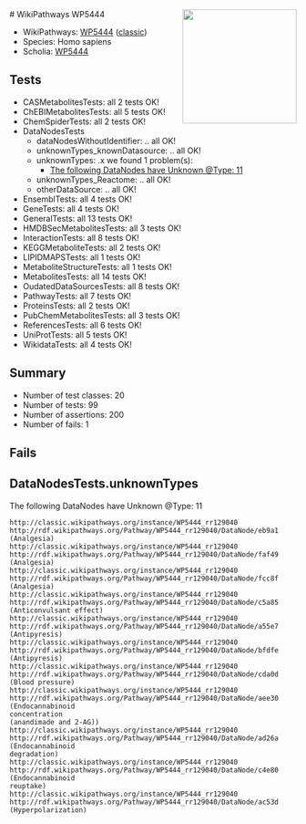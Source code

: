 <img style="float: right; width: 200px" src="https://upload.wikimedia.org/wikipedia/commons/thumb/8/83/Wplogo_with_text_500.png/640px-Wplogo_with_text_500.png" />
# WikiPathways WP5444

* WikiPathways: [WP5444](https://wikipathways.org/pathways/WP5444) ([classic](https://classic.wikipathways.org/instance/WP5444))
* Species: Homo sapiens
* Scholia: [WP5444](https://scholia.toolforge.org/wikipathways/WP5444)
## Tests
* CASMetabolitesTests: all 2 tests OK!
* ChEBIMetabolitesTests: all 5 tests OK!
* ChemSpiderTests: all 2 tests OK!
* DataNodesTests
    * dataNodesWithoutIdentifier: .. all OK!
    * unknownTypes_knownDatasource: .. all OK!
    * unknownTypes: .x we found 1 problem(s):
        * [The following DataNodes have Unknown @Type: 11](#ef950832)
    * unknownTypes_Reactome: .. all OK!
    * otherDataSource: .. all OK!
* EnsemblTests: all 4 tests OK!
* GeneTests: all 4 tests OK!
* GeneralTests: all 13 tests OK!
* HMDBSecMetabolitesTests: all 3 tests OK!
* InteractionTests: all 8 tests OK!
* KEGGMetaboliteTests: all 2 tests OK!
* LIPIDMAPSTests: all 1 tests OK!
* MetaboliteStructureTests: all 1 tests OK!
* MetabolitesTests: all 14 tests OK!
* OudatedDataSourcesTests: all 8 tests OK!
* PathwayTests: all 7 tests OK!
* ProteinsTests: all 2 tests OK!
* PubChemMetabolitesTests: all 3 tests OK!
* ReferencesTests: all 6 tests OK!
* UniProtTests: all 5 tests OK!
* WikidataTests: all 4 tests OK!


## Summary

* Number of test classes: 20
* Number of tests: 99
* Number of assertions: 200
* Number of fails: 1

## Fails

<a name="ef950832" />

## DataNodesTests.unknownTypes

The following DataNodes have Unknown @Type: 11
```
http://classic.wikipathways.org/instance/WP5444_rr129040 http://rdf.wikipathways.org/Pathway/WP5444_rr129040/DataNode/eb9a1 (Analgesia)
http://classic.wikipathways.org/instance/WP5444_rr129040 http://rdf.wikipathways.org/Pathway/WP5444_rr129040/DataNode/faf49 (Analgesia)
http://classic.wikipathways.org/instance/WP5444_rr129040 http://rdf.wikipathways.org/Pathway/WP5444_rr129040/DataNode/fcc8f (Analgesia)
http://classic.wikipathways.org/instance/WP5444_rr129040 http://rdf.wikipathways.org/Pathway/WP5444_rr129040/DataNode/c5a85 (Anticonvulsant effect)
http://classic.wikipathways.org/instance/WP5444_rr129040 http://rdf.wikipathways.org/Pathway/WP5444_rr129040/DataNode/a55e7 (Antipyresis)
http://classic.wikipathways.org/instance/WP5444_rr129040 http://rdf.wikipathways.org/Pathway/WP5444_rr129040/DataNode/bfdfe (Antipyresis)
http://classic.wikipathways.org/instance/WP5444_rr129040 http://rdf.wikipathways.org/Pathway/WP5444_rr129040/DataNode/cda0d (Blood pressure)
http://classic.wikipathways.org/instance/WP5444_rr129040 http://rdf.wikipathways.org/Pathway/WP5444_rr129040/DataNode/aee30 (Endocannabinoid
concentration
(anandimade and 2-AG))
http://classic.wikipathways.org/instance/WP5444_rr129040 http://rdf.wikipathways.org/Pathway/WP5444_rr129040/DataNode/ad26a (Endocannabinoid
degradation)
http://classic.wikipathways.org/instance/WP5444_rr129040 http://rdf.wikipathways.org/Pathway/WP5444_rr129040/DataNode/c4e80 (Endocannabinoid
reuptake)
http://classic.wikipathways.org/instance/WP5444_rr129040 http://rdf.wikipathways.org/Pathway/WP5444_rr129040/DataNode/ac53d (Hyperpolarization)
```

